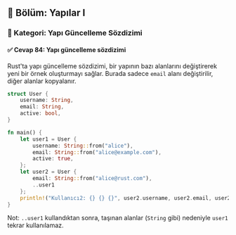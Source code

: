 ## 📘 Bölüm: Yapılar I  
### 🔹 Kategori: Yapı Güncelleme Sözdizimi  
#### ✅ Cevap 84: Yapı güncelleme sözdizimi

Rust'ta yapı güncelleme sözdizimi, bir yapının bazı alanlarını değiştirerek yeni bir örnek oluşturmayı sağlar. Burada sadece `email` alanı değiştirilir, diğer alanlar kopyalanır.

```rust
struct User {
    username: String,
    email: String,
    active: bool,
}

fn main() {
    let user1 = User {
        username: String::from("alice"),
        email: String::from("alice@example.com"),
        active: true,
    };
    let user2 = User {
        email: String::from("alice@rust.com"),
        ..user1
    };
    println!("Kullanıcı2: {} {} {}", user2.username, user2.email, user2.active);
}
```

Not: `..user1` kullandıktan sonra, taşınan alanlar (`String` gibi) nedeniyle `user1` tekrar kullanılamaz.
